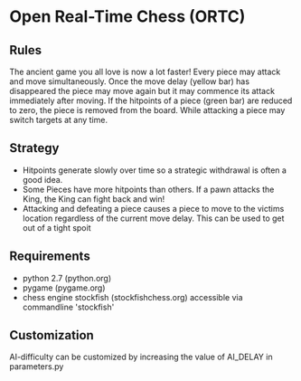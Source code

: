 Open Real-Time Chess (ORTC)
====

Rules
-----
The ancient game you all love is now a lot faster! Every piece may attack and
move simultaneously. Once the move delay (yellow bar) has disappeared the piece
may move again but it may commence its attack immediately after moving. If the
hitpoints of a piece (green bar) are reduced to zero, the piece is removed from
the board. While attacking a piece may switch targets at any time. 

Strategy
--------
* Hitpoints generate slowly over time so a strategic withdrawal is often a good idea.
* Some Pieces have more hitpoints than others. If a pawn attacks the King, the
  King can fight back and win!
* Attacking and defeating a piece causes a piece to move to the victims location
  regardless of the current move delay. This can be used to get out of a tight
  spoit


Requirements
------------
* python 2.7 (python.org)
* pygame (pygame.org)
* chess engine stockfish (stockfishchess.org) accessible via commandline 'stockfish'


Customization
-------------
AI-difficulty can be customized by increasing the value of AI_DELAY in parameters.py

